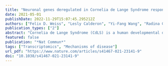 ```yaml
---
title: "Neuronal genes deregulated in Cornelia de Lange Syndrome respond to removal and re-expression of cohesin"
date: 2021-05-01
publishDate: 2022-11-29T15:07:45.295212Z
authors: ["Felix D. Weiss", "Lesly Calderon", "Yi-Fang Wang", "Radina Georgieva", "Ya Guo", "Nevena Cvetesic", "Maninder Kaur", "Gopuraja Dharmalingam", "Ian D. Krantz", "Boris Lenhard", "Amanda G. Fisher", "Matthias Merkenschlager"]
publication_types: ["2"]
abstract: "Cornelia de Lange Syndrome (CdLS) is a human developmental disorder caused by mutations that compromise the function of cohesin, a major regulator of 3D genome organization. Cognitive impairment is a universal and as yet unexplained feature of CdLS. We characterize the transcriptional profile of cortical neurons from CdLS patients and find deregulation of hundreds of genes enriched for neuronal functions related to synaptic transmission, signalling processes, learning and behaviour. Inducible proteolytic cleavage of cohesin disrupts 3D genome organization and transcriptional control in post-mitotic cortical mouse neurons, demonstrating that cohesin is continuously required for neuronal gene expression. The genes affected by acute depletion of cohesin belong to similar gene ontology classes and show significant numerical overlap with genes deregulated in CdLS. Interestingly, reconstitution of cohesin function largely rescues altered gene expression, including the expression of genes deregulated in CdLS."
featured: false
publication: "*Nat Commun*"
tags: ["Transcriptomics", "Mechanisms of disease"]
url_pdf: "https://www.nature.com/articles/s41467-021-23141-9"
doi: "10.1038/s41467-021-23141-9"
---
```


